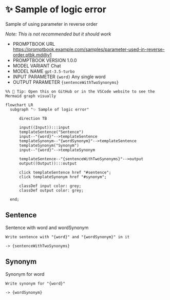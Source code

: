 # ✨ Sample of logic error

Sample of using parameter in reverse order

_Note: This is not recommended but it should work_

-   PROMPTBOOK URL https://promptbook.example.com/samples/parameter-used-in-reverse-order.ptbk.md@v1
-   PROMPTBOOK VERSION 1.0.0
-   MODEL VARIANT Chat
-   MODEL NAME `gpt-3.5-turbo`
-   INPUT  PARAMETER `{word}` Any single word
-   OUTPUT PARAMETER `{sentenceWithTwoSynonyms}`

<!--Graph-->
<!-- ⚠️ WARNING: This section was auto-generated -->

```mermaid
%% 🔮 Tip: Open this on GitHub or in the VSCode website to see the Mermaid graph visually

flowchart LR
  subgraph "✨ Sample of logic error"

      direction TB

      input((Input)):::input
      templateSentence("Sentence")
      input--"{word}"-->templateSentence
      templateSynonym--"{wordSynonym}"-->templateSentence
      templateSynonym("Synonym")
      input--"{word}"-->templateSynonym

      templateSentence--"{sentenceWithTwoSynonyms}"-->output
      output((Output)):::output

      click templateSentence href "#sentence";
      click templateSynonym href "#synonym";

      classDef input color: grey;
      classDef output color: grey;

  end;
```

<!--/Graph-->

## Sentence

Sentence with word and wordSynonym

```text
Write sentence with "{word}" and "{wordSynonym}" in it
```

`-> {sentenceWithTwoSynonyms}`

## Synonym

Synonym for word

```text
Write synonym for "{word}"
```

`-> {wordSynonym}`
